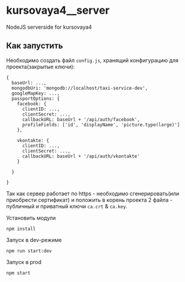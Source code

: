 # kursovaya4__server
NodeJS serverside for kursovaya4

## Как запустить
Необходимо создать файл ` config.js `, хранящий конфигурацию для проекта(закрытые ключи):

```
{
  baseUrl: ...,
  mongodbUri: 'mongodb://localhost/taxi-service-dev',
  googleMapKey: ...,
  passportOptions: {
    facebook: {
      clientID: ...,
      clientSecret: ...,
      callbackURL: baseUrl + '/api/auth/facebook',
      profileFields: ['id', 'displayName', 'picture.type(large)']
    },

    vkontakte: {
      clientID: ...,
      clientSecret: ...,
      callbackURL: baseUrl + '/api/auth/vkontakte'
    }

  }

}
```

Так как сервер работает по https - необходимо сгенерировать(или приобрести сертификат) и положить в корень проекта 2 файла - публичный и приватный ключи  `ca.crt` & `ca.key`. 

Установить модули
 
    npm install
    
Запуск в dev-режиме

    npm run start:dev
    
Запуск в prod

    npm start
    

